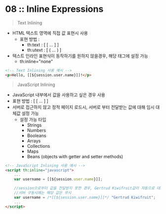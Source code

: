 08 :: Inline Expressions
===

> Text Inlining

- HTML 텍스트 영역에 직접 값 표현시 사용
  - 표현 방법 :
    - th:text : [ [ ... ] ]
    - th:utext : [ ( ... ) ]
- 텍스트 인라인 표현식이 동작하기를 원하지 않을경우, 해당 태그에 설정 가능
  - th:inline="none"

```html
<!-- Text Inlining 사용 예시 -->
<p>Hello, [[${session.user.name}]]!</p>
```

> JavaScript Inlining

- JavaScript 내부에서 값을 사용하고 싶은 경우 사용
- 표현 방법 : [ [ ... ] ]
- 서버로 접근하지 않고 정적 페이지 로드시, 서버로 부터 전달받는 값에 대해 임시 대체값 설정 가능
  - 설정 가능 타입
    - Strings
    - Numbers
    - Booleans
    - Arrays
    - Collections
    - Maps
    - Beans (objects with getter and setter methods)

```html
<!-- JavaScript Inlining 사용 예시 -->
<script th:inline="javascript">
    ...
    var username = [[${session.user.name}]];

    //session으로부터 값을 전달받지 못한 경우, Gertrud Kiwifruit값이 자동으로 대채
    //서버 구동시에는 해당 값은 무시
    var username = /*[[${session.user.name}]]*/ "Gertrud Kiwifruit";
    ...
</script>
```
